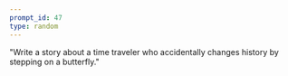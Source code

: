 ```yaml
---
prompt_id: 47
type: random
---
```


"Write a story about a time traveler who accidentally changes history by stepping on a butterfly."
